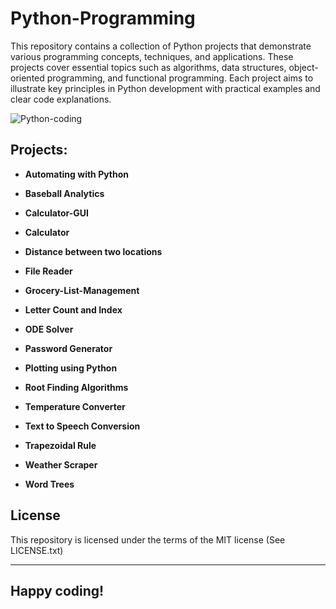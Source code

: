 # Python-Programming

This repository contains a collection of Python projects that demonstrate various programming concepts, techniques, and applications. 
These projects cover essential topics such as algorithms, data structures, object-oriented programming, and functional programming. Each project aims to illustrate key principles in Python development with practical examples and clear code explanations.

![Python-coding](https://github.com/user-attachments/assets/eafcbf85-90b5-4005-b1e1-af869051ffc5)



## Projects:

- **Automating with Python**

- **Baseball Analytics**

- **Calculator-GUI**
  
- **Calculator**

- **Distance between two locations**

- **File Reader**

- **Grocery-List-Management**

- **Letter Count and Index**
  
- **ODE Solver**

- **Password Generator**

- **Plotting using Python**

- **Root Finding Algorithms**

- **Temperature Converter**

- **Text to Speech Conversion**

- **Trapezoidal Rule**

- **Weather Scraper**

- **Word Trees**


## License

This repository is licensed under the terms of the MIT license (See LICENSE.txt)



---

## **Happy coding!**
